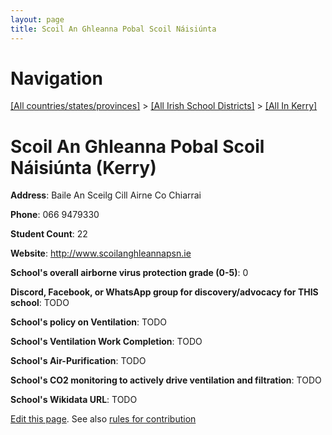 ```yaml
---
layout: page
title: Scoil An Ghleanna Pobal Scoil Náisiúnta
---
```

# Navigation

[[All countries/states/provinces]](../../..) > [[All Irish School Districts]](../..) > [[All In Kerry]](..)

# Scoil An Ghleanna Pobal Scoil Náisiúnta (Kerry)

**Address**: Baile An Sceilg Cill Airne Co Chiarrai

**Phone**: 066 9479330

**Student Count**: 22

**Website**: <http://www.scoilanghleannapsn.ie>

**School's overall airborne virus protection grade (0-5)**: 0

**Discord, Facebook, or WhatsApp group for discovery/advocacy for THIS school**: TODO

**School's policy on Ventilation**: TODO

**School's Ventilation Work Completion**: TODO

**School's Air-Purification**: TODO

**School's CO2 monitoring to actively drive ventilation and filtration**: TODO

**School's Wikidata URL**: TODO


[Edit this page](https://github.com/ventilate-schools/Ireland/edit/main/./Kerry/Scoil_An_Ghleanna_Pobal_Scoil_Náisiúnta.md). See also [rules for contribution](../../../contribution-rules/)